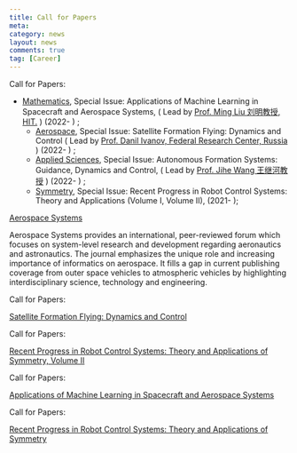 ```yaml
---
title: Call for Papers
meta: 
category: news
layout: news
comments: true
tag: [Career]
---
```

Call for Papers: 

- [Mathematics](https://www.mdpi.com/journal/mathematics/special_issues/09O2330789), Special Issue: Applications of Machine Learning in Spacecraft and Aerospace Systems, ( Lead by [Prof. Ming Liu 刘明教授, HIT.](http://homepage.hit.edu.cn/liuming23) ) (2022- ) ; 
	- [Aerospace](https://www.mdpi.com/journal/aerospace/special_issues/U81MBDN1BK), Special Issue: Satellite Formation Flying: Dynamics and Control ( Lead by [Prof. Danil Ivanov, Federal Research Center, Russia](https://keldysh.ru/microsatellites/eng/team.html) ) (2022- ) ; 
	- [Applied Sciences](https://www.mdpi.com/journal/aerospace/special_issues/U81MBDN1BK), Special Issue: Autonomous Formation Systems: Guidance, Dynamics and Control, ( Lead by [Prof. Jihe Wang 王继河教授](https://tianqin.sysu.edu.cn/members/wang-ji-he) ) (2022- ) ; 
	- [Symmetry](https://www.mdpi.com/journal/symmetry/special_issues/Z28KR0YVB3), Special Issue: Recent Progress in Robot Control Systems: Theory and Applications (Volume I, Volume II),  (2021- ); 

[Aerospace Systems](https://www.springer.com/journal/42401/aims-and-scope)

Aerospace Systems provides an international, peer-reviewed forum which focuses on system-level research and development regarding aeronautics and astronautics. The journal emphasizes the unique role and increasing importance of informatics on aerospace. It fills a gap in current publishing coverage from outer space vehicles to atmospheric vehicles by highlighting interdisciplinary science, technology and engineering.   



Call for Papers: 

[Satellite Formation Flying: Dynamics and Control](https://www.mdpi.com/journal/aerospace/special_issues/U81MBDN1BK)


<!--
<img src="{{site.url}}/images/posts/AerospaceSI.png " alt="" width="640" height="366" title="" align="" />
-->


Call for Papers: 

[Recent Progress in Robot Control Systems: Theory and Applications of Symmetry, Volume II](https://www.mdpi.com/journal/symmetry/special_issues/Z28KR0YVB3)

<!--
<img src="{{site.url}}/images/posts/SI3.png " alt="" width="640" height="366" title="" align="" />
-->

Call for Papers: 

[Applications of Machine Learning in Spacecraft and Aerospace Systems](https://www.mdpi.com/journal/mathematics/special_issues/09O2330789)

<!--
<img src="{{site.url}}/images/posts/SI2.png " alt="" width="640" height="366" title="" align="" />
-->

Call for Papers: 

[Recent Progress in Robot Control Systems: Theory and Applications of Symmetry](https://www.mdpi.com/journal/symmetry/special_issues/Recent_Progress_Robot_Control_Systems_Theory_Applications)

<!--
<img src="{{site.url}}/images/posts/SI1.png " alt="" width="640" height="366" title="" align="" />
-->


